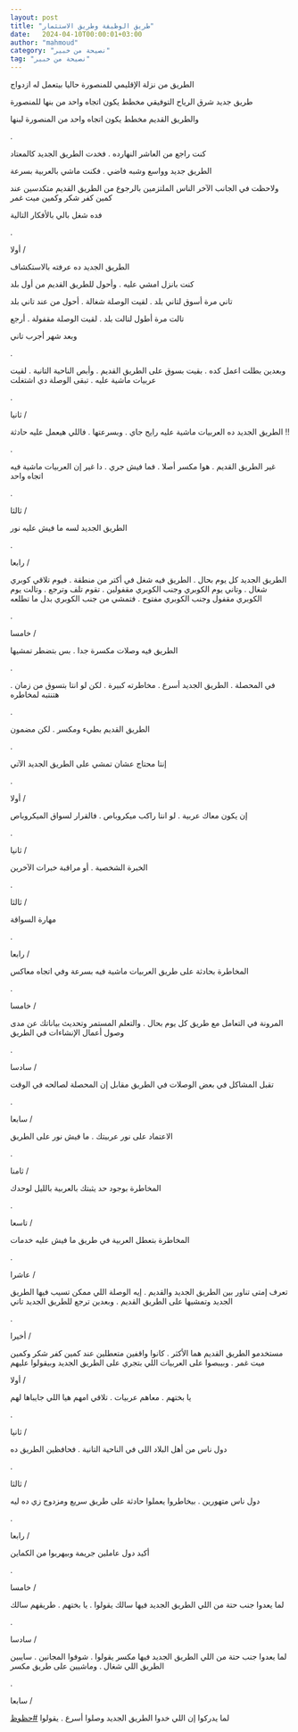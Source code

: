 ```yaml
---
layout: post
title: "طريق الوظيفة وطريق الاستثمار"
date:   2024-04-10T00:00:01+03:00
author: "mahmoud"
category: "نصيحة من خبير"
tag: "نصيحة من خبير"
---
```



الطريق من نزلة الإقليمي للمنصورة حاليا بيتعمل له
ازدواج

طريق جديد شرق الرياح التوفيقي مخطط يكون اتجاه واحد من
بنها للمنصورة

والطريق القديم مخطط يكون اتجاه واحد من المنصورة
لبنها

.

كنت راجع من العاشر النهارده . فخدت الطريق الجديد
كالمعتاد

الطريق جديد وواسع وشبه فاضي . فكنت ماشي بالعربية
بسرعة

ولاحظت في الجانب الآخر الناس الملتزمين بالرجوع من الطريق
القديم متكدسين عند كمين كفر شكر وكمين ميت غمر

فده شغل بالي بالأفكار التالية

.

أولا /

الطريق الجديد ده عرفته بالاستكشاف

كنت بانزل امشي عليه . وأحول للطريق القديم من أول
بلد

تاني مرة أسوق لتاني بلد . لقيت الوصلة شغالة . أحول من
عند تاني بلد

تالت مرة أطول لتالت بلد . لقيت الوصلة مقفولة .
أرجع

وبعد شهر أجرب تاني

.

وبعدين بطلت اعمل كده . بقيت بسوق على الطريق القديم .
وأبص الناحية التانية . لقيت عربيات ماشية عليه . تبقى الوصلة دي
اشتغلت

.

ثانيا /

الطريق الجديد ده العربيات ماشية عليه رايح جاي . وبسرعتها
. فاللي هيعمل عليه حادثة !!

.

غير الطريق القديم . هوا مكسر أصلا . فما فيش جري . دا غير
إن العربيات ماشية فيه اتجاه واحد

.

ثالثا /

الطريق الجديد لسه ما فيش عليه نور

.

رابعا /

الطريق الجديد كل يوم بحال . الطريق فيه شغل في أكتر من
منطقة . فيوم تلاقي كوبري شغال . وتاني يوم الكوبري وجنب الكوبري مقفولين .
تقوم تلف وترجع . وتالت يوم الكوبري مقفول وجنب الكوبري مفتوح . فتمشي من
جنب الكوبري بدل ما تطلعه

.

خامسا /

الطريق فيه وصلات مكسرة جدا . بس بتضطر تمشيها

.

في المحصلة . الطريق الجديد أسرع . مخاطرته كبيرة . لكن لو
انتا بتسوق من زمان . هتنتبه لمخاطره

.

الطريق القديم بطيء ومكسر . لكن مضمون

.

إنتا محتاج عشان تمشي على الطريق الجديد الآتي

.

أولا /

إن يكون معاك عربية . لو انتا راكب ميكروباص . فالقرار
لسواق الميكروباص

.

ثانيا /

الخبرة الشخصية . أو مراقبة خبرات الآخرين

.

ثالثا /

مهارة السواقة

.

رابعا /

المخاطرة بحادثة على طريق العربيات ماشية فيه بسرعة وفي
اتجاه معاكس

.

خامسا /

المرونة في التعامل مع طريق كل يوم بحال . والتعلم المستمر
وتحديث بياناتك عن مدى وصول أعمال الإنشاءات في الطريق

.

سادسا /

تقبل المشاكل في بعض الوصلات في الطريق مقابل إن المحصلة
لصالحه في الوقت

.

سابعا /

الاعتماد على نور عربيتك . ما فيش نور على الطريق

.

ثامنا /

المخاطرة بوجود حد يثبتك بالعربية بالليل لوحدك

.

تاسعا /

المخاطرة بتعطل العربية في طريق ما فيش عليه خدمات

.

عاشرا /

تعرف إمتى تناور بين الطريق الجديد والقديم . إيه الوصلة
اللي ممكن تسيب فيها الطريق الجديد وتمشيها على الطريق القديم . وبعدين
ترجع للطريق الجديد تاني

.

أخيرا /

مستخدمو الطريق القديم هما الأكثر . كانوا واقفين متعطلين
عند كمين كفر شكر وكمين ميت غمر . وبيبصوا على العربيات اللي بتجري على
الطريق الجديد وبيقولوا عليهم

أولا /

يا بختهم . معاهم عربيات . تلاقي امهم هيا اللي جايباها
لهم

.

ثانيا /

دول ناس من أهل البلاد اللى في الناحية التانية . فحافظين
الطريق ده

.

ثالثا /

دول ناس متهورين . بيخاطروا يعملوا حادثة على طريق سريع
ومزدوج زي ده ليه

.

رابعا /

أكيد دول عاملين جريمة وبيهربوا من الكماين

.

خامسا /

لما يعدوا جنب حتة من اللي الطريق الجديد فيها سالك يقولوا
. يا بختهم . طريقهم سالك

.

سادسا /

لما يعدوا جنب حتة من اللي الطريق الجديد فيها مكسر يقولوا
. شوفوا المجانين . سايبين الطريق اللي شغال . وماشيين على طريق
مكسر

.

سابعا /

لما يدركوا إن اللي خدوا الطريق الجديد وصلوا أسرع .
يقولوا
[<u>\#حظوظ</u>](https://www.facebook.com/hashtag/%D8%AD%D8%B8%D9%88%D8%B8?__eep__=6&__cft__%5b0%5d=AZWWIgHKYeuljY5fVNWi_EvUCbBc3i1aDMHCHe0M80JBIy-u_Gb5lJgjMyLbzeU--RfBNbSq6oUJb4FKmmiVMu9megVl5_jM_YsnU1e2ZQl6eNYyGh953DR2uS9xTXIRUUr4kWE49CgPk9whd9SU8Gim0t7E7wSi_dHcbrWEFSWjc20Ji8R_dPx6UC3P23vkpEA&__tn__=*NK-R)
